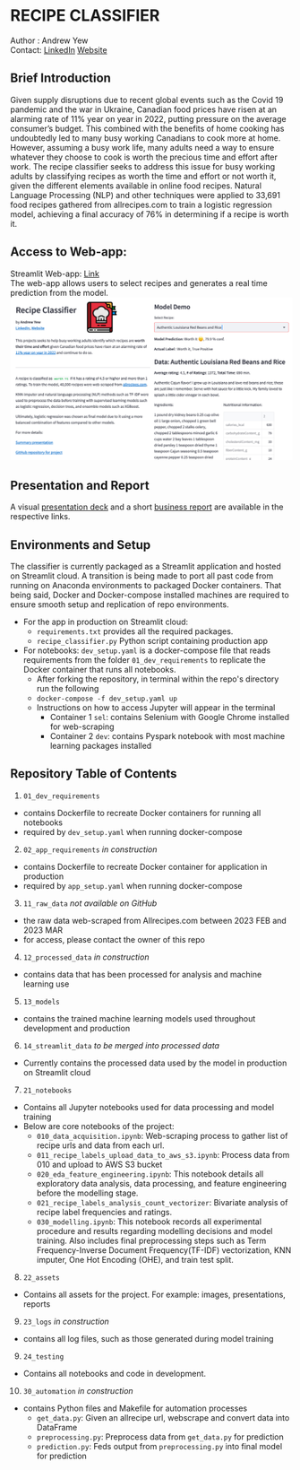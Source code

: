 # RECIPE CLASSIFIER

Author        : Andrew Yew<br>
Contact: [LinkedIn](https://www.linkedin.com/in/andrewyewcy/) [Website](https://andrewyewcy.com/)

## Brief Introduction
Given supply disruptions due to recent global events such as the Covid 19 pandemic and the war in Ukraine, Canadian food prices have risen at an alarming rate of 11% year on year in 2022, putting pressure on the average consumer’s budget. This combined with the benefits of home cooking has undoubtedly led to many busy working Canadians to cook more at home. However, assuming a busy work life, many adults need a way to ensure whatever they choose to cook is worth the precious time and effort after work. The recipe classifier seeks to address this issue for busy working adults by classifying recipes as worth the time and effort or not worth it, given the different elements available in online food recipes. Natural Language Processing (NLP) and other techniques were applied to 33,691 food recipes gathered from allrecipes.com to train a logistic regression model, achieving a final accuracy of 76% in determining if a recipe is worth it.

## Access to Web-app:
Streamlit Web-app: [Link](https://andrewyewcy-recipe-classifier-recipe-classifier-ojen7a.streamlit.app)<br>
The web-app allows users to select recipes and generates a real time prediction from the model.
![recipe_classifier_webapp.png](/22_assets/images/recipe_classifier_webapp.png)

## Presentation and Report
A visual [presentation deck](https://github.com/andrewyewcy/recipe_classifier/blob/main/22_assets/presentations/presentation.pdf) and a short [business report](https://github.com/andrewyewcy/recipe_classifier/blob/main/22_assets/presentations/summary_report.pdf) are available in the respective links.

## Environments and Setup
The classifier is currently packaged as a Streamlit application and hosted on Streamlit cloud. A transition is being made to port all past code from running on Anaconda environments to packaged Docker containers. That being said, Docker and Docker-compose installed machines are required to ensure smooth setup and replication of repo environments.

- For the app in production on Streamlit cloud: 
    - `requirements.txt` provides all the required packages.
    - `recipe_classifier.py` Python script containing production app
- For notebooks: `dev_setup.yaml` is a docker-compose file that reads requirements from the folder `01_dev_requirements` to replicate the Docker container that runs all notebooks.
    - After forking the repository, in terminal within the repo's directory run the following
    - `docker-compose -f dev_setup.yaml up`
    - Instructions on how to access Jupyter will appear in the terminal
        - Container 1 `sel`: contains Selenium with Google Chrome installed for web-scraping
        - Container 2 `dev`: contains Pyspark notebook with most machine learning packages installed 

## Repository Table of Contents
1) `01_dev_requirements`
- contains Dockerfile to recreate Docker containers for running all notebooks
- required by `dev_setup.yaml` when running docker-compose

2) `02_app_requirements` *in construction*
- contains Dockerfile to recreate Docker container for application in production
- required by `app_setup.yaml` when running docker-compose

3) `11_raw_data` *not available on GitHub*
- the raw data web-scraped from Allrecipes.com between 2023 FEB and 2023 MAR
- for access, please contact the owner of this repo

4) `12_processed_data` *in construction*
- contains data that has been processed for analysis and machine learning use

5) `13_models`
- contains the trained machine learning models used throughout development and production

6) `14_streamlit_data` *to be merged into processed data*
- Currently contains the processed data used by the model in production on Streamlit cloud

7)  `21_notebooks`
- Contains all Jupyter notebooks used for data processing and model training
- Below are core notebooks of the project:
    - `010_data_acquisition.ipynb`: Web-scraping process to gather list of recipe urls and data from each url.
    - `011_recipe_labels_upload_data_to_aws_s3.ipynb`: Process data from 010 and upload to AWS S3 bucket
    - `020_eda_feature_engineering.ipynb`: This notebook details all exploratory data analysis, data processing, and feature engineering before the modelling stage.
    - `021_recipe_labels_analysis_count_vectorizer`: Bivariate analysis of recipe label frequencies and ratings.
    - `030_modelling.ipynb`: This notebook records all experimental procedure and results regarding modelling decisions and model training. Also includes final preprocessing steps such as Term Frequency-Inverse Document Frequency(TF-IDF) vectorization, KNN imputer, One Hot Encoding (OHE), and train test split.

8) `22_assets`
- Contains all assets for the project. For example: images, presentations, reports

9) `23_logs` *in construction*
- contains all log files, such as those generated during model training

9) `24_testing`
- Contains all notebooks and code in development.

10) `30_automation` *in construction*
- contains Python files and Makefile for automation processes
    - `get_data.py`: Given an allrecipe url, webscrape and convert data into DataFrame
    - `preprocessing.py`: Preprocess data from `get_data.py` for prediction
    - `prediction.py`: Feds output from `preprocessing.py` into final model for prediction